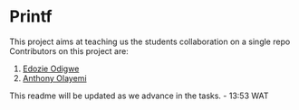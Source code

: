 # Printf

This project aims at teaching us the students collaboration on a single repo
Contributors on this project are: 
1. [Edozie Odigwe](https://github.com/Mikeedozie/)
2. [Anthony Olayemi](https://github.com/TrexKoffy/)

This readme will be updated as we advance in the tasks. - 13:53 WAT
